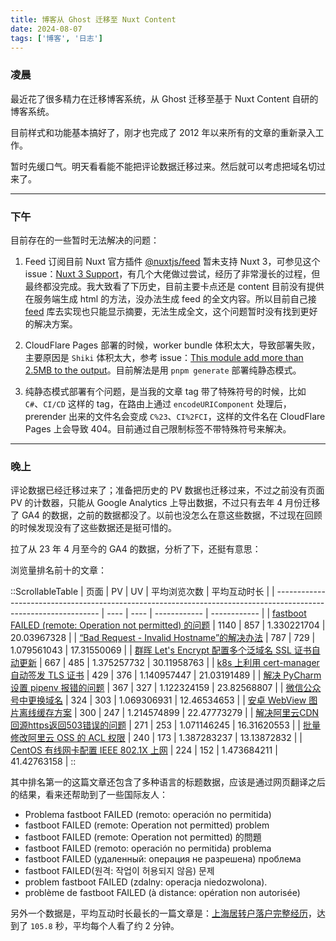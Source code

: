 ```yaml
---
title: 博客从 Ghost 迁移至 Nuxt Content
date: 2024-08-07
tags: ['博客', '日志']
---
```


### 凌晨

最近花了很多精力在迁移博客系统，从 Ghost 迁移至基于 Nuxt Content 自研的博客系统。

目前样式和功能基本搞好了，刚才也完成了 2012 年以来所有的文章的重新录入工作。

暂时先缓口气。明天看看能不能把评论数据迁移过来。然后就可以考虑把域名切过来了。

---

### 下午

目前存在的一些暂时无法解决的问题：

1. Feed 订阅目前 Nuxt 官方插件 [@nuxtjs/feed](https://nuxt.com/modules/feed) 暂未支持 Nuxt 3，可参见这个 issue：[Nuxt 3 Support](https://github.com/nuxt-community/feed-module/issues/106)，有几个大佬做过尝试，经历了非常漫长的过程，但最终都没完成。我大致看了下历史，目前主要卡点还是 content 目前没有提供在服务端生成 html 的方法，没办法生成 feed 的全文内容。所以目前自己接 [feed](https://github.com/jpmonette/feed) 库去实现也只能显示摘要，无法生成全文，这个问题暂时没有找到更好的解决方案。

2. CloudFlare Pages 部署的时候，worker bundle 体积太大，导致部署失败，主要原因是 `Shiki` 体积太大，参考 issue：[This module add more than 2.5MB to the output](https://github.com/nuxt/content/issues/2422)。目前解法是用 `pnpm generate` 部署纯静态模式。

3. 纯静态模式部署有个问题，是当我的文章 tag 带了特殊符号的时候，比如 `C#`、`CI/CD` 这样的 tag，在路由上通过 `encodeURIComponent` 处理后，prerender 出来的文件名会变成 `C%23`、`CI%2FCI`，这样的文件名在 CloudFlare Pages 上会导致 404。目前通过自己限制标签不带特殊符号来解决。

---

### 晚上

评论数据已经迁移过来了；准备把历史的 PV 数据也迁移过来，不过之前没有页面 PV 的计数器，只能从 Google Analytics 上导出数据，不过只有去年 4 月份迁移了 GA4 的数据，之前的数据都没了。以前也没怎么在意这些数据，不过现在回顾的时候发现没有了这些数据还是挺可惜的。

拉了从 23 年 4 月至今的 GA4 的数据，分析了下，还挺有意思：

浏览量排名前十的文章：

::ScrollableTable
| 页面                                                                                                              | PV   | UV   | 平均浏览次数 | 平均互动时长 |
| ---------------------------------------------------------------------------------------------------------------- | ---- | ---- | ------------ | ------------ |
| [fastboot FAILED (remote: Operation not permitted) 的问题](./fastboot-failed-remote-operation-not-permitted/)     | 1140 | 857  | 1.330221704  | 20.03967328  |
| [“Bad Request - Invalid Hostname”的解决办法](./bad-request-invalid-hostname/)                                      | 787  | 729  | 1.079561043  | 17.31550069  |
| [群晖 Let's Encrypt 配置多个泛域名 SSL 证书自动更新](./synology-letsencrypt-multiple-domain-cert-configuration/)      | 667  | 485  | 1.375257732  | 30.11958763  |
| [k8s 上利用 cert-manager 自动签发 TLS 证书](./k8s-cert-manager-tls/)                                                 | 429  | 376  | 1.140957447  | 21.03191489  |
| [解决 PyCharm 设置 pipenv 报错的问题](./solve-pycharm-adding-pipenv-error/)                                          | 367  | 327  | 1.122324159  | 23.82568807  |
| [微信公众号中更换域名](./change-domain-in-weixin/)                                                                   | 324  | 303  | 1.069306931  | 12.46534653  |
| [安卓 WebView 图片离线缓存方案](./android-webview-picture-cache/)                                                    | 300  | 247  | 1.214574899  | 22.47773279  |
| [解决阿里云CDN回源https返回503错误的问题](./aliyun-cdn-not-support-sni/)                                               | 271  | 253  | 1.071146245  | 16.31620553  |
| [批量修改阿里云 OSS 的 ACL 权限](./batch-edit-acl-for-oss/)                                                          | 240  | 173  | 1.387283237  | 13.13872832  |
| [CentOS 有线网卡配置 IEEE 802.1X 上网](./centos-wire-ieee8021x-config/)                                              | 224  | 152  | 1.473684211  | 41.42763158  |
::

其中排名第一的这篇文章还包含了多种语言的标题数据，应该是通过网页翻译之后的结果，看来还帮助到了一些国际友人：

- Problema fastboot FAILED (remoto: operación no permitida)
- fastboot FAILED (remote: Operation not permitted) problem
- fastboot FAILED (remote: Operation not permitted) 的問題
- fastboot FAILED (remoto: operación no permitida) problema
- fastboot FAILED (удаленный: операция не разрешена) проблема
- fastboot FAILED(원격: 작업이 허용되지 않음) 문제
- problem fastboot FAILED (zdalny: operacja niedozwolona).
- problème de fastboot FAILED (à distance: opération non autorisée)

另外一个数据是，平均互动时长最长的一篇文章是：[上海居转户落户完整经历](./shanghai-luohu)，达到了 `105.8` 秒，平均每个人看了约 2 分钟。
